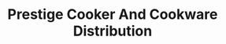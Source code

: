 ---
title: "Prestige Cooker And Cookware Distribution"
url: /kozhikode/prestige-cooker-and-cookware-distribution/
shop: appliance
---